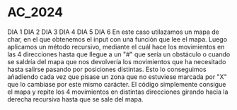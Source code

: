 # AC_2024
DIA 1
DIA 2
DIA 3
DIA 4
DIA 5 
DIA 6
  En este caso utilazamos un mapa de char, en el que obtenemos el input con una función que lee el mapa. Luego aplicamos un método recursivo, mediante el cuál hace los movimientos en las 4 direcciones hasta que llegue a un "#" que sería un obstáculo o cuando se saldría del   mapa que nos devolvería los movimientos que ha necesitado hasta salirse pasando por posiciones distintas. Esto lo conseguimos añadiendo cada vez que pisase un zona que no estuviese marcada por "X" que lo cambiase por este mismo carácter. El código simplemente consigue el   mapa y repite los 4 movimientos en distintas direcciones girando hacia la derecha recursiva hasta que se sale del mapa.
